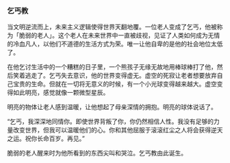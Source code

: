 ### 乞丐教

当文明逆流而上，未来主义逻辑使得世界天翻地覆。一位老人变成了乞丐，他被称为「脆弱的老人」。这个老人在未来世界中一直被歧视，见证了人类如何成为无情的冷血凡人，以他们不道德的生活方式为荣。唯一让他自卑的是他的社会地位太低了。

在他乞讨生活中的一个糟糕的日子里，一个熊孩子无缘无故地用棒球棒打了他，然后笑着逃走了。乞丐失去意识，他的世界变得虚无。虚空的死寂让老者想要放弃自己宝贵的生命。但就在一切将无意义的时候，有一个小光球变得越来越大。虚空变得如此明亮，感觉就像一颗微型星辰。

明亮的物体让老人感到温暖，让他想起了母亲深情的拥抱。明亮的球体说话了。

“乞丐，我深深地同情你。即使世界背叛了你，你仍然相信人性。我没有足够的力量改变世界，但我可以温暖他们的心。你和其他屈服于滚滚红尘之人将会获得逆天之运。祝你长命百岁。再见。”

脆弱的老人醒来时为他所看到的东西尖叫和哭泣。乞丐教由此诞生。